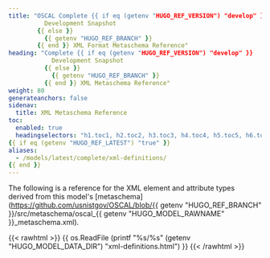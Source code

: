 ```yaml
---
title: "OSCAL Complete {{ if eq (getenv "HUGO_REF_VERSION") "develop" }}
          Development Snapshot
        {{ else }}
          {{ getenv "HUGO_REF_BRANCH" }}
        {{ end }} XML Format Metaschema Reference"
heading: "Complete {{ if eq (getenv "HUGO_REF_VERSION") "develop" }}
            Development Snapshot
          {{ else }}
            {{ getenv "HUGO_REF_BRANCH" }}
          {{ end }} XML Metaschema Reference"
weight: 80
generateanchors: false
sidenav:
  title: XML Metaschema Reference
toc:
  enabled: true
  headingselectors: "h1.toc1, h2.toc2, h3.toc3, h4.toc4, h5.toc5, h6.toc6"
{{ if eq (getenv "HUGO_REF_LATEST") "true" }}
aliases:
  - /models/latest/complete/xml-definitions/
{{ end }}
---
```


The following is a reference for the XML element and attribute types derived from this model's [metaschema](https://github.com/usnistgov/OSCAL/blob/{{ getenv "HUGO_REF_BRANCH" }}/src/metaschema/oscal_{{ getenv "HUGO_MODEL_RAWNAME" }}_metaschema.xml).

{{< rawhtml >}}
{{ os.ReadFile (printf "%s/%s" (getenv "HUGO_MODEL_DATA_DIR") "xml-definitions.html") }}
{{< /rawhtml >}}